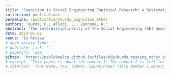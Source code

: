 ```yaml
---
title: "Cognition in Social Engineering Empirical Research: a Systematic Literature Review"
collection: publications
permalink: /publication/burda_cognition_other
authors: 'Burda, P.; Allodi, L.; Zannone, N.'
abstract: "The interdisciplinarity of the Social Engineering (SE) domain creates crucial challenges for the development and advancement of empirical SE research, making it particularly difficult to identify the space of open research questions that can be addressed empirically. This space encompasses questions on attack conditions, employed experimental methods, and interactions with underlying cognitive aspects. As a consequence, much potential in the breadth of existing empirical SE research and in its mapping to the actual cognitive processes it aims to measure is left untapped. In this work, we carry out a systematic review of 169 articles investigating overall 735 hypotheses in the field of empirical SE research, focusing on experimental characteristics and core cognitive features from both attacker and target perspectives. Our study reveals that experiments only partially reproduce real attacks and that the exploitable SE attack surface appears much larger than the coverage provided by the current body of research. Factors such as targets’ context and cognitive processes are often ignored or not explicitly considered in experimental designs. Similarly, the effects of different pretexts and varied targetization levels are overall marginally investigated. Our findings on current SE research dynamics provide insights on methodological shortcomings and help identify supplementary techniques that can open promising future research directions."
date: 2023-01-01
venue: 'In Review'
# open_access_link: ''
# publisher_link: ''
# paperurl: 'doi'
bibtex:	'https://paolokoelio.github.io/files/bib/burda_testing_other.bib'
# excerpt: 'This paper is about the number 1. The number 2 is left for future work.'
# citation: 'Your Name, You. (2009). &quot;Paper Title Number 1.&quot; <i>Journal 1</i>. 1(1).'
---
```

